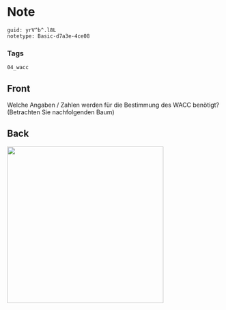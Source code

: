 # Note
```
guid: yrV^b^.l8L
notetype: Basic-d7a3e-4ce08
```

### Tags
```
04_wacc
```

## Front
<p>Welche Angaben / Zahlen werden für die Bestimmung des WACC
benötigt? (Betrachten Sie nachfolgenden Baum)

## Back
<p><img src="1EfRCvbUiY9wWacQt1m5.png" style="width: 366px;">
